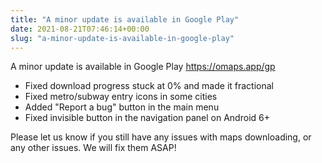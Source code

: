 ```yaml
---
title: "A minor update is available in Google Play"
date: 2021-08-21T07:46:14+00:00
slug: "a-minor-update-is-available-in-google-play"
---
```


A minor update is available in Google Play <https://omaps.app/gp>

- Fixed download progress stuck at 0% and made it fractional
- Fixed metro/subway entry icons in some cities
- Added "Report a bug" button in the main menu
- Fixed invisible button in the navigation panel on Android 6+

Please let us know if you still have any issues with maps downloading, or any other issues. We will fix them ASAP!
